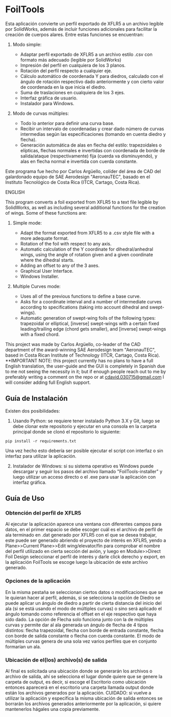 # FoilTools
 Esta aplicación convierte un perfil exportado de XFLR5 a un archivo legible por SolidWorks, además de incluir funciones adicionales para facilitar la creación de cuerpos alares. Entre estas funciones se encuentran:
 1. Modo simple:
    - Adaptar perfil exportado de XFLR5 a un archivo estilo .csv con formato más adecuado (legible por SolidWorks)
    - Impresión del perfil en cualquiera de los 3 planos.
    - Rotación del perfil respecto a cualquier eje.
    - Cálculo automático de coordenada Y para diedros, calculado con el ángulo de rotación respectivo dado anteriormente y con cierto valor de coordenada en la que inicia el       diedro.
    - Suma de traslaciones en cualquiera de los 3 ejes.
    - Interfaz gráfica de usuario.
    - Instalador para Windows.

 2. Modo de curvas múltiples:
    - Todo lo anterior para definir una curva base.
    - Recibir un intervalo de coordenadas y crear dado número de curvas intermedias según las especificaciones (tomando en cuenta diedro y flecha).
    - Generación automática de alas en flecha del estilo: trapezoidales o elípticas, flechas normales e invertidas con coordenada de borde de salida/ataque (respectivamente)         fija (cuerda va disminuyendo), y alas en flecha normal e invertida con cuerda constante.
   
  Este programa fue hecho por Carlos Argüello, colíder del área de CAD del galardonado equipo de SAE Aerodesign "AeronauTEC", basado en el Instituto Tecnológico de Costa Rica (ITCR, Cartago, Costa Rica). 

  ENGLISH

  This program converts a foil exported from XFLR5 to a text file legible by SolidWorks, as well as including several additional functions for the creation of wings. Some of these functions are:
  1. Simple mode:
     - Adapt the format exported from XFLR5 to a .csv style file with a more adequate format.
     - Rotation of the foil with respect to any axis.
     - Automatic calculation of the Y coordinate for dihedral/anhedral wings, using the angle of rotation given and a given coordinate where the dihedral starts.
     - Adding an offset to any of the 3 axes.
     - Graphical User Interface.
     - Windows Installer.

  2. Multiple Curves mode:
     - Uses all of the previous functions to define a base curve.
     - Asks for a coordinate interval and a number of intermediate curves according to specifications (taking into account dihedral and swept-wings).
     - Automatic generation of swept-wing foils of the following types: trapezoidal or elliptical, [inverse] swept-wings with a certain fixed leading/trailing edge (chord 
       gets smaller), and [inverse] swept-wings with a fixed chord.
       
  This project was made by Carlos Argüello, co-leader of the CAD department of the award-winning SAE Aerodesign team "AeronauTEC", based in Costa Rican Institute of Technology (ITCR, Cartago, Costa Rica).
  **IMPORTANT NOTE: this project currently has no plans to have a full English translation, the user-guide and the GUI is completely in Spanish due to me not seeing the necessity in it; but if enough people reach out to me by preferably writing a comment on the repo or at cdavid.030715@gmail.com I will consider adding full English support.

  ## Guía de Instalación

  Existen dos posibilidades:
  1. Usando Python: se requiere tener instalado Python 3.X y Git, luego se debe clonar este repositorio y ejecutar en una consola en la carpeta principal donde se clonó el repositorio lo siguiente:

```
pip install -r requirements.txt
```

   Una vez hecho esto debería ser posible ejecutar el script con interfaz o sin interfaz para utilizar la aplicación.
   
  2. Instalador de Windows: si su sistema operativo es Windows puede descargar y seguir los pasos del archivo llamado "FoilTools-installer" y luego utilizar un acceso directo o el .exe para usar la aplicación con interfaz gráfica.

 ## Guía de Uso
### Obtención del perfil de XFLR5
 Al ejecutar la aplicación aparece una ventana con diferentes campos para datos, en el primer espacio se debe escoger cuál es el archivo de perfil de ala terminado en .dat generado por XFLR5 con el que se desea trabajar, este puede ser generado abriendo el proyecto de interés en XFLR5, yendo a Plane>>Current Plane>>Edit wing/elevator/fin para comprobar el nombre del perfil utilizado en cierta sección del avión, y luego en Module>>Direct Foil Design seleccionar el perfil de interés y darle click derecho y export, en la aplicación FoilTools se escoge luego la ubicación de este archivo generado.
### Opciones de la aplicación 
 En la misma pestaña se seleccionan ciertos datos o modificaciones que se le quieran hacer al perfil, además, si se selecciona la opción de Diedro se puede aplicar un ángulo de diedro a partir de cierta distancia del inicio del ala (si se está usando el modo de múltiples curvas) o sino será aplicado el ángulo tomando como referencia el offset en el eje respectivo que haya sido dado. La opción de Flecha solo funciona junto con la de múltiples curvas y permite dar al ala generada un ángulo de flecha de 4 tipos distintos: flecha trapezoidal, flecha con borde de entrada constante, flecha con borde de salida constante o flecha con cuerda constante. El modo de múltiples curvas genera de una sola vez varios perfiles que en conjunto formarían un ala.
 ### Ubicación de el(los) archivo(s) de salida
 Al final es solicitada una ubicación donde se generarán los archivos o archivo de salida, ahí se selecciona el lugar donde quiere que se genere la carpeta de output, es decir, si escoge el Escritorio como ubicación entonces aparecerá en el escritorio una carpeta llamada output donde están los archivos generados por la aplicación.
 CUIDADO: si vuelve a utilizar la aplicación y especifica la misma ubicación de salida entonces se borrarán los archivos generados anteriormente por la aplicación, si quiere mantenerlos hágales una copia previamente.
